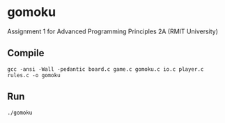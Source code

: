# gomoku
Assignment 1 for Advanced Programming Principles 2A (RMIT University)

## Compile
`gcc -ansi -Wall -pedantic board.c game.c gomoku.c io.c player.c rules.c -o gomoku`

## Run
`./gomoku`
